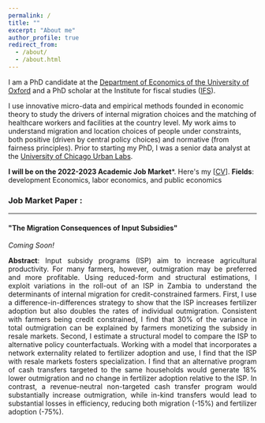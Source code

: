 ```yaml
---
permalink: /
title: ""
excerpt: "About me"
author_profile: true
redirect_from: 
  - /about/
  - /about.html
---
```





I am a PhD candidate at the [Department of Economics of the University of Oxford](https://www.economics.ox.ac.uk/) and a PhD scholar at the Institute for fiscal studies ([IFS](https://ifs.org.uk/)).  
  
I use innovative micro-data and empirical methods founded in economic theory to study the drivers of internal migration choices and the matching of healthcare workers and facilities at the country level. My work aims to understand migration and location choices of people under constraints, both positive (driven by central policy choices) and normative (from fairness principles). Prior to starting my PhD, I was a senior data analyst at the [University of Chicago Urban Labs](https://urbanlabs.uchicago.edu/).  
  
**I will be on the 2022-2023 Academic Job Market***. Here's my [[CV](http://bzdiop.github.io/files/AboutMe/CV.pdf)]. 
 **Fields**: development Economics, labor economics, and public economics  


### Job Market Paper : 
---

#### "The Migration Consequences of Input Subsidies" 
_Coming Soon!_

<p style='text-align: justify;'>  <b> Abstract</b>:   Input subsidy programs (ISP) aim to increase agricultural productivity. For many farmers, however, outmigration may be preferred and more profitable. Using reduced-form and structural estimations, I exploit variations in the roll-out of an ISP in Zambia to understand the determinants of internal migration for credit-constrained farmers. First, I use a difference-in-differences strategy to show that the ISP increases fertilizer adoption but also doubles the rates of individual outmigration. Consistent with farmers being credit constrained, I find that 30% of the variance in total outmigration can be explained by farmers monetizing the subsidy in resale markets. Second, I estimate a structural model to compare the ISP to alternative policy counterfactuals. Working with a model that incorporates a network externality related to fertilizer adoption and use, I find that the ISP with resale markets fosters specialization. I find that an alternative program of cash transfers targeted to the same households would generate 18% lower outmigration and no change in fertilizer adoption relative to the ISP. In contrast, a revenue-neutral non-targeted cash transfer program would substantially increase outmigration, while in-kind transfers would lead to substantial losses in efficiency, reducing both migration (-15%) and fertilizer adoption (-75%).</p>
